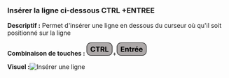 ### Insérer la ligne ci-dessous CTRL +ENTREE

**Descriptif :** Permet d'insérer une ligne en dessous du curseur où qu'il soit positionné sur la ligne

**Combinaison de touches :** ![Ctrl](../touches/CTRL.png)+![Entrée](../touches/ENTREE.png)

**Visuel :**![Insérer une ligne ](gifs/CtrlEntre.gif)